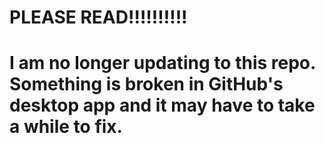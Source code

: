 # PLEASE READ!!!!!!!!!!
# I am no longer updating to this repo. Something is broken in GitHub's desktop app and it may have to take a while to fix.
